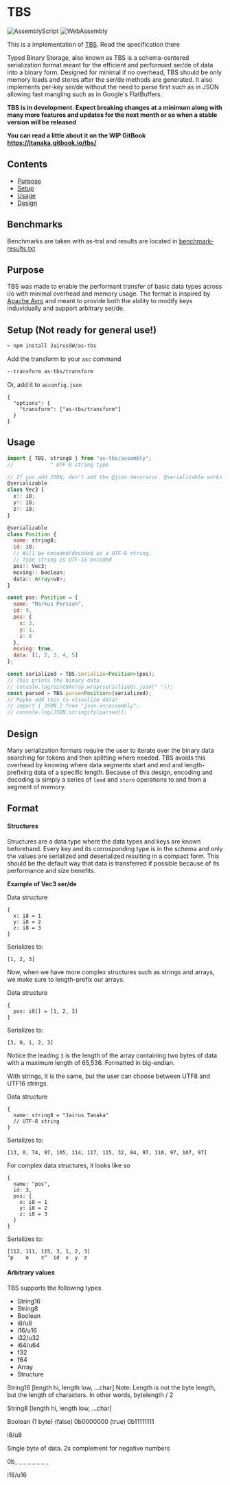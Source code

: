 # TBS
![AssemblyScript](https://img.shields.io/badge/AssemblyScript-blue)
![WebAssembly](https://img.shields.io/badge/WebAssemby-purple)

This is a implementation of [TBS](https://github.com/JairusSW/tbs). Read the specification there

Typed Binary Storage, also known as TBS is a schema-centered serialization format meant for the efficient and performant ser/de of data into a binary form. Designed for minimal if no overhead, TBS should be only memory loads and stores after the ser/de methods are generated. It also implements per-key ser/de without the need to parse first such as in JSON allowing fast mangling such as in Google's FlatBuffers.

**TBS is in development. Expect breaking changes at a minimum along with many more features and updates for the next month or so when a stable version will be released**

**You can read a little about it on the WIP GitBook https://jtanaka.gitbook.io/tbs/**

## Contents

- [Purpose](#purpose)
- [Setup](#setup)
- [Usage](#usage)
- [Design](#design)

## Benchmarks

Benchmarks are taken with as-tral and results are located in [benchmark-results.txt](https://github.com/JairusSW/as-tbs/blob/master/benchmark-results.txt)

## Purpose

TBS was made to enable the performant transfer of basic data types across i/o with minimal overhead and memory usage. The format is inspired by [Apache Avro](https://avro.apache.org/) and meant to provide both the ability to modify keys induvidually and support arbitrary ser/de. 

## Setup (Not ready for general use!)

```bash
~ npm install JairusSW/as-tbs
```

Add the transform to your `asc` command

```bash
--transform as-tbs/transform
```

Or, add it to `asconfig.json`

```
{
  "options": {
    "transform": ["as-tbs/transform"]
  }
}
```

## Usage

```js
import { TBS, string8 } from "as-tbs/assembly";
//            ^ UTF-8 string type

// If you add JSON, don't add the @json decorator. @serializable works here.
@serializable
class Vec3 {
  x!: i8;
  y!: i8;
  z!: i8;
}

@serializable
class Position {
  name: string8;
  id: i8;
  // Will be encoded/decoded as a UTF-8 string.
  // Type string is UTF-16 encoded
  pos!: Vec3;
  moving!: boolean;
  data!: Array<u8>;
}

const pos: Position = {
  name: "Markus Persson",
  id: 9,
  pos: {
    x: 3,
    y: 1,
    z: 8
  },
  moving: true,
  data: [1, 2, 3, 4, 5]
};

const serialized = TBS.serialize<Position>(pos);
// This prints the binary data
// console.log(Uint8Array.wrap(serialized).join(" "));
const parsed = TBS.parse<Position>(serialized);
// Maybe add this to visualize data?
// import { JSON } from "json-as/assembly";
// console.log(JSON.stringify(parsed));
```

## Design

Many serialization formats require the user to iterate over the binary data searching for tokens and then splitting where needed. TBS avoids this overhead by knowing where data segments start and end and length-prefixing data of a specific length. Because of this design, encoding and decoding is simply a series of `load` and `store` operations to and from a segment of memory.

## Format

#### Structures

Structures are a data type where the data types and keys are known beforehand. Every key and its corrosponding type is in the schema and only the values are serialized and deserialized resulting in a compact form. This should be the default way that data is transferred if possible because of its performance and size benefits.

**Example of Vec3 ser/de**

Data structure
```
{
  x: i8 = 1
  y: i8 = 2
  z: i8 = 3
}
```

Serializes to:

`[1, 2, 3]`

Now, when we have more complex structures such as strings and arrays, we make sure to length-prefix our arrays.

Data structure
```
{
  pos: i8[] = [1, 2, 3]
}
```

Serializes to:

`[3, 0, 1, 2, 3]`

Notice the leading `3` is the length of the array containing two bytes of data with a maximum length of 65,536. Formatted in big-endian.

With strings, it is the same, but the user can choose between UTF8 and UTF16 strings.

Data structure
```
{
  name: string8 = "Jairus Tanaka"
  // UTF-8 string
}
```

Serializes to:

`[13, 0, 74, 97, 105, 114, 117, 115, 32, 84, 97, 110, 97, 107, 97]`

For complex data structures, it looks like so

```
{
  name: "pos",
  id: 3,
  pos: {
    x: i8 = 1
    y: i8 = 2
    z: i8 = 3
  }
}
```

Serializes to:

```
[112, 111, 115, 3, 1, 2, 3]
"p    o    s"  id  x  y  z
```

#### Arbitrary values

TBS supports the following types

- String16
- String8
- Boolean
- i8/u8
- i16/u16
- i32/u32
- i64/u64
- f32
- f64
- Array
- Structure

String16
[length hi, length low, ...char]
Note: Length is not the byte length, but the length of characters. In other words, bytelength / 2

String8
[length hi, length low, ...char]

Boolean (1 byte)
(false) 0b0000000
(true) 0b11111111

i8/u8

Single byte of data. 2s complement for negative numbers

0b_ _ _ _ _ _ _ _

i16/u16

